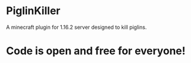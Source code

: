 # PiglinKiller
A minecraft plugin for 1.16.2 server designed to kill piglins.

# Code is open and free for everyone!
